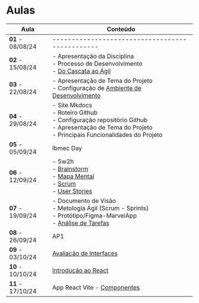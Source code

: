 # Aulas

| Aula | Conteúdo |
|----------|----------|
| __01__ - 08/08/24   | ----------------------------------------------- |
| __02__ - 15/08/24   | - Apresentação da Disciplina<br>- Processo de Desenvolvimento<br>- [Do Cascata ao Ágil](../assets/Aulas/CascataAoAgil.docx)|
| __03__ - 22/08/24   | - Apresentação de Tema do Projeto<br>- Configuração de [ Ambiente de Desenvolvimento](https://liveestacio-my.sharepoint.com/:w:/g/personal/00661711722_professores_ibmec_edu_br/EU2fCcJwgTFLvWNyOSUtNWABAykAdvtuiY2eOTitau10zA?e=NyuXZm)<br> |
| __04__ - 29/08/24   | - Site Mkdocs<br>- Roteiro Github<br>- Configuração repositório Github<br>- Apresentação de Tema do Projeto<br>- Principais Funcionalidades do Projeto |
| __05__ - 05/09/24   | Ibmec Day |
| __06__ - 12/09/24   | - 5w2h<br>- [Brainstorm](../assets/Aulas/O%20processo%20de brainstorm.pdf)<br>- [Mapa Mental](../assets/Aulas/Mapa%20Mental.pdf)<br>- [Scrum](../assets/Aulas/Mapa+do+Scrum+Framework+utilizado+nas+aulas.pdf)<br>- [User Stories](../assets/Aulas/Scrum.pdf) |
| __07__ - 19/09/24   | - Documento de Visão<br>- Metologia Ágil (Scrum - Sprints)<br>- Protótipo/Figma-MarvelApp<br>- [Análise de Tarefas](../assets/Aulas/Análise%20de%20Tarefas.pdf) |
| __08__ - 26/09/24   | AP1 |
| __09__ - 03/10/24   | [Avaliação de Interfaces](../assets/Aulas/Avaliação_de_Interfaces.pdf) | 
| __10__ - 10/10/24   | [Introdução ao React](../assets/Aulas/Introducao-ao-Reactjs.pdf) | 
| __11__ - 17/10/24   | App React Vite - [Componentes](../_Disciplina/Roteiros/React/Componentes.md) | 